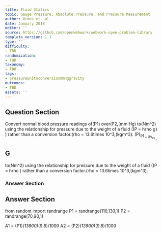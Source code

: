 ```yaml
---
title: Fluid Statics
topic: Gauge Pressure, Absolute Pressure, and Pressure Measurement
author: Urone et. al
date: January 2018
editor: ''
source: https://github.com/openwebwork/webwork-open-problem-library
template_version: 1.1
type: ''
difficulty:
- TBD
randomization:
- TBD
taxonomy:
- TBD
tags:
- pressureunitsconversionmmHggravity
outcomes:
- TBD
assets: ''
---
```


## Question Section 

Convert normal blood pressure readings of(P1) over(P2,(mm Hg) to(Nm^2) using the relationship for pressure due to the weight of a fluid ((P = hrho g) )  rather than a conversion factor.(rho = 13.6times 10^3,(kgm^3).
(P)<sub>P1<sub> =
(P)<sub>P2<sub> =

## G
to(Nm^2) using the relationship for pressure due to the weight of a fluid ((P = hrho )  rather than a conversion factor.(rho = 13.6times 10^3,(kgm^3).
### Answer Section


## Answer Section

from random import randrange
P1 = randrange(110,130,1)
P2 = randrange(70,90,1)

A1 = (P1)*(13600)*(9.8)/1000
A2 = (P2)*(13600)*(9.8)/1000